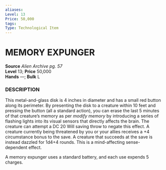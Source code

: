 ```yaml
---
aliases: 
Level: 13  
Price: 50,000
tags: 
Type: Technological Item
---
```


# MEMORY EXPUNGER

**Source** _Alien Archive pg. 57_  
**Level** 13; **Price** 50,000  
**Hands** —; **Bulk** L

### DESCRIPTION

This metal-and-glass disk is 4 inches in diameter and has a small red button along its perimeter. By presenting the disk to a creature within 10 feet and pressing the button (all a standard action), you can erase the last 5 minutes of that creature’s memory as per _modify memory_ by introducing a series of flashing lights into its visual sensors that directly affects the brain. The creature can attempt a DC 20 Will saving throw to negate this effect. A creature currently being threatened by you or your allies receives a +4 circumstance bonus to the save. A creature that succeeds at the save is instead dazzled for 1d4+4 rounds. This is a mind-affecting sense-dependent effect.  
  
A memory expunger uses a standard battery, and each use expends 5 charges.